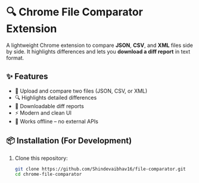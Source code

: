 # 🔍 Chrome File Comparator Extension

A lightweight Chrome extension to compare **JSON**, **CSV**, and **XML** files side by side. It highlights differences and lets you **download a diff report** in text format.

## ✨ Features

- 📁 Upload and compare two files (JSON, CSV, or XML)
- 🔍 Highlights detailed differences
- 🧾 Downloadable diff reports
- ⚡ Modern and clean UI
- 🔐 Works offline – no external APIs

## 📦 Installation (For Development)

1. Clone this repository:

   ```bash
   git clone https://github.com/Shindevaibhav16/file-comparator.git
   cd chrome-file-comparator
